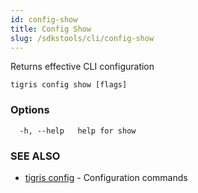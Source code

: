 ```yaml
---
id: config-show
title: Config Show
slug: /sdkstools/cli/config-show
---
```


Returns effective CLI configuration

```
tigris config show [flags]
```

### Options

```
  -h, --help   help for show
```

### SEE ALSO

- [tigris config](tigris_config.md) - Configuration commands
